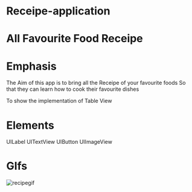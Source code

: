 # Receipe-application

# All Favourite Food Receipe

# Emphasis
The Aim of this app is to bring all the Receipe of your favourite foods
So that they can learn how to cook their favourite dishes


To show the implementation of Table View

# Elements
UILabel
UITextView
UIButton
UIImageView

# GIfs

![recipegif](https://user-images.githubusercontent.com/89543013/145399535-424fbb57-a625-4ff6-bd63-86bec5fa9d18.gif)
